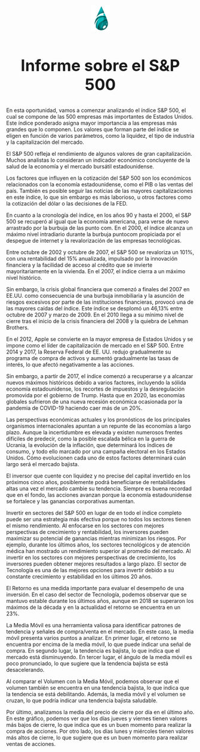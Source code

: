 # <center> <img src="img/LOGO2.PNG" width="50"><h2>Informe sobre el S&P 500</h2></center>  

En esta oportunidad, vamos a comenzar analizando el índice S&P 500, el cual se compone de las 500 empresas más importantes de Estados Unidos. Este índice ponderado asigna mayor importancia a las empresas más grandes que lo componen. Los valores que forman parte del índice se eligen en función de varios parámetros, como la liquidez, el tipo de industria y la capitalización del mercado.

El S&P 500 refleja el rendimiento de algunos valores de gran capitalización. Muchos analistas lo consideran un indicador económico concluyente de la salud de la economía y el mercado bursátil estadounidense.

Los factores que influyen en la cotización del S&P 500 son los económicos relacionados con la economía estadounidense, como el PIB o las ventas del país. También es posible seguir las noticias de las mayores capitalizaciones en este índice, lo que sin embargo es más laborioso, u otros factores como la cotización del dólar o las decisiones de la FED.

En cuanto a la cronología del índice, en los años 90 y hasta el 2000, el S&P 500 se recuperó al igual que la economía americana, para verse de nuevo arrastrado por la burbuja de las punto com. En el 2000, el índice alcanza un máximo nivel intradiario durante la burbuja puntocom propiciada por el despegue de internet y la revalorización de las empresas tecnológicas.

Entre octubre de 2002 y octubre de 2007, el S&P 500 se revaloriza un 101%, con una rentabilidad del 15% anualizada, impulsado por la innovación financiera y la facilidad de acceso al crédito que se invierte mayoritariamente en la vivienda. En el 2007, el índice cierra a un máximo nivel histórico. 

Sin embargo, la crisis global financiera que comenzó a finales del 2007 en EE.UU. como consecuencia de una burbuja inmobiliaria y la asunción de riesgos excesivos por parte de las instituciones financieras, provocó una de las mayores caídas del índice. Este índice se desplomó un 46,13% entre octubre de 2007 y marzo de 2009. En el 2010 llega a su mínimo nivel de cierre tras el inicio de la crisis financiera del 2008 y la quiebra de Lehman Brothers.

En el 2012, Apple se convierte en la mayor empresa de Estados Unidos y se impone como el líder de capitalización de mercado en el S&P 500. Entre 2014 y 2017, la Reserva Federal de EE. UU. redujo gradualmente su programa de compra de activos y aumentó gradualmente las tasas de interés, lo que afectó negativamente a las acciones.

Sin embargo, a partir de 2017, el índice comenzó a recuperarse y a alcanzar nuevos máximos históricos debido a varios factores, incluyendo la sólida economía estadounidense, los recortes de impuestos y la desregulación promovida por el gobierno de Trump. Hasta que en 2020, las economías globales sufrieron de una nueva recesión económica ocasionada por la pandemia de COVID-19 haciendo caer más de un 20%.


Las perspectivas económicas actuales y los pronósticos de los principales organismos internacionales  apuntan a un repunte de las economías a largo plazo. Aunque la incertidumbre es elevada y existen numerosos frentes difíciles de predecir, como la posible escalada bélica en la guerra de Ucrania, la evolución de la inflación, que determinará los índices de consumo, y todo ello marcado por una campaña electoral en los Estados Unidos. Cómo evolucionen cada uno de estos factores determinará cuán largo será el mercado bajista.  

El inversor que cuente con liquidez y no precise del capital invertido en los próximos cinco años, posiblemente podrá beneficiarse de rentabilidades altas una vez el mercado cambie su tendencia. Siempre es buena recordad que en el fondo, las acciones avanzan porque la economía estadounidense se fortalece y las ganancias corporativas aumentan.

Invertir en sectores del S&P 500 en lugar de en todo el índice completo puede ser una estrategia más efectiva porque no todos los sectores tienen el mismo rendimiento. Al enfocarse en los sectores con mejores perspectivas de crecimiento y rentabilidad, los inversores pueden maximizar su potencial de ganancias mientras minimizan los riesgos. Por ejemplo, durante los últimos años, los sectores tecnológicos y de atención médica han mostrado un rendimiento superior al promedio del mercado. Al invertir en los sectores con mejores perspectivas de crecimiento, los inversores pueden obtener mejores resultados a largo plazo. El sector de Tecnología  es una de las mejores opciones para invertir debido a su constante crecimiento y estabilidad en los últimos 20 años. 

El Retorno es una medida importante para evaluar el desempeño de una inversión. En el caso del sector de Tecnología, podemos observar que se mantuvo estable durante los últimos años, aunque en 2018 se superaron los máximos de la década y en la actualidad el retorno se encuentra en un 23%.

La Media Móvil es una herramienta valiosa para identificar patrones de tendencia y señales de compra/venta en el mercado. En este caso, la media móvil presenta varios puntos a analizar. En primer lugar, el retorno se encuentra por encima de la media móvil, lo que puede indicar una señal de compra. En segundo lugar, la tendencia es bajista, lo que indica que el mercado está disminuyendo. En tercer lugar, el ángulo de la media móvil es poco pronunciado, lo que sugiere que la tendencia bajista se está desacelerando.

Al comparar el Volumen con la Media Móvil, podemos observar que el volumen también se encuentra en una tendencia bajista, lo que indica que la tendencia se está debilitando. Además, la media móvil y el volumen se cruzan, lo que podría indicar una tendencia bajista saludable.

Por último, analizamos la media del precio de cierre por día en el último año. En este gráfico, podemos ver que los días jueves y viernes tienen valores más bajos de cierre, lo que indica que es un buen momento para realizar la compra de acciones. Por otro lado, los días lunes y miércoles tienen valores más altos de cierre, lo que sugiere que es un buen momento para realizar ventas de acciones.

